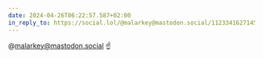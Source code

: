 ```yaml
---
date: 2024-04-26T06:22:57.587+02:00
in_reply_to: https://social.lol/@malarkey@mastodon.social/112334162714569054
---
```


@malarkey@mastodon.social ☝
